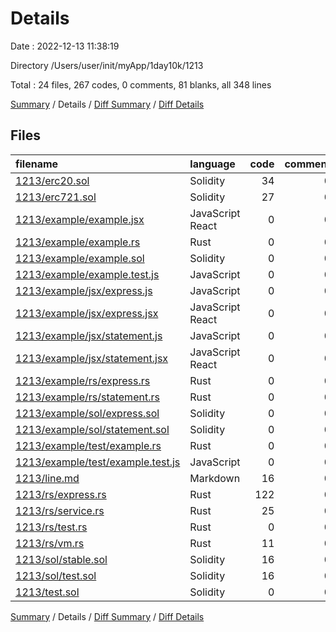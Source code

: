 # Details

Date : 2022-12-13 11:38:19

Directory /Users/user/init/myApp/1day10k/1213

Total : 24 files,  267 codes, 0 comments, 81 blanks, all 348 lines

[Summary](results.md) / Details / [Diff Summary](diff.md) / [Diff Details](diff-details.md)

## Files
| filename | language | code | comment | blank | total |
| :--- | :--- | ---: | ---: | ---: | ---: |
| [1213/erc20.sol](/1213/erc20.sol) | Solidity | 34 | 0 | 9 | 43 |
| [1213/erc721.sol](/1213/erc721.sol) | Solidity | 27 | 0 | 13 | 40 |
| [1213/example/example.jsx](/1213/example/example.jsx) | JavaScript React | 0 | 0 | 1 | 1 |
| [1213/example/example.rs](/1213/example/example.rs) | Rust | 0 | 0 | 1 | 1 |
| [1213/example/example.sol](/1213/example/example.sol) | Solidity | 0 | 0 | 1 | 1 |
| [1213/example/example.test.js](/1213/example/example.test.js) | JavaScript | 0 | 0 | 1 | 1 |
| [1213/example/jsx/express.js](/1213/example/jsx/express.js) | JavaScript | 0 | 0 | 1 | 1 |
| [1213/example/jsx/express.jsx](/1213/example/jsx/express.jsx) | JavaScript React | 0 | 0 | 1 | 1 |
| [1213/example/jsx/statement.js](/1213/example/jsx/statement.js) | JavaScript | 0 | 0 | 1 | 1 |
| [1213/example/jsx/statement.jsx](/1213/example/jsx/statement.jsx) | JavaScript React | 0 | 0 | 1 | 1 |
| [1213/example/rs/express.rs](/1213/example/rs/express.rs) | Rust | 0 | 0 | 1 | 1 |
| [1213/example/rs/statement.rs](/1213/example/rs/statement.rs) | Rust | 0 | 0 | 1 | 1 |
| [1213/example/sol/express.sol](/1213/example/sol/express.sol) | Solidity | 0 | 0 | 1 | 1 |
| [1213/example/sol/statement.sol](/1213/example/sol/statement.sol) | Solidity | 0 | 0 | 1 | 1 |
| [1213/example/test/example.rs](/1213/example/test/example.rs) | Rust | 0 | 0 | 1 | 1 |
| [1213/example/test/example.test.js](/1213/example/test/example.test.js) | JavaScript | 0 | 0 | 1 | 1 |
| [1213/line.md](/1213/line.md) | Markdown | 16 | 0 | 0 | 16 |
| [1213/rs/express.rs](/1213/rs/express.rs) | Rust | 122 | 0 | 18 | 140 |
| [1213/rs/service.rs](/1213/rs/service.rs) | Rust | 25 | 0 | 10 | 35 |
| [1213/rs/test.rs](/1213/rs/test.rs) | Rust | 0 | 0 | 1 | 1 |
| [1213/rs/vm.rs](/1213/rs/vm.rs) | Rust | 11 | 0 | 4 | 15 |
| [1213/sol/stable.sol](/1213/sol/stable.sol) | Solidity | 16 | 0 | 5 | 21 |
| [1213/sol/test.sol](/1213/sol/test.sol) | Solidity | 16 | 0 | 6 | 22 |
| [1213/test.sol](/1213/test.sol) | Solidity | 0 | 0 | 1 | 1 |

[Summary](results.md) / Details / [Diff Summary](diff.md) / [Diff Details](diff-details.md)